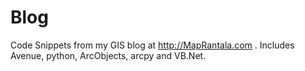 Blog
====

Code Snippets from my GIS blog at http://MapRantala.com . Includes Avenue, python, ArcObjects, arcpy and VB.Net.
